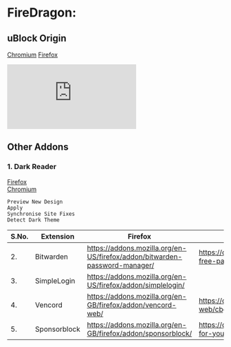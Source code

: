 # FireDragon:
## uBlock Origin
[Chromium](https://chrome.google.com/webstore/detail/ublock-origin/cjpalhdlnbpafiamejdnhcphjbkeiagm)
[Firefox](https://addons.mozilla.org/en-US/firefox/addon/ublock-origin/)

![](https://download.monin.net/f.php?h=3WKG8DKi&p=1)

## Other Addons

### 1. Dark Reader<br>
[Firefox](https://addons.mozilla.org/en-US/firefox/addon/darkreader/)<br>
[Chromium](https://chrome.google.com/webstore/detail/dark-reader/eimadpbcbfnmbkopoojfekhnkhdbieeh)
```
Preview New Design
Apply
Synchronise Site Fixes
Detect Dark Theme
```
| S.No. | Extension | Firefox | Chromium |
|-|-|-|-|
| 2. | Bitwarden | https://addons.mozilla.org/en-US/firefox/addon/bitwarden-password-manager/ | https://chrome.google.com/webstore/detail/bitwarden-free-password-m/nngceckbapebfimnlniiiahkandclblb |
| 3. | SimpleLogin | https://addons.mozilla.org/en-US/firefox/addon/simplelogin/ | |
| 4. | Vencord | https://addons.mozilla.org/en-GB/firefox/addon/vencord-web/ | https://chrome.google.com/webstore/detail/vencord-web/cbghhgpcnddeihccjmnadmkaejncjndb |
| 5. | Sponsorblock | https://addons.mozilla.org/en-GB/firefox/addon/sponsorblock/ | https://chrome.google.com/webstore/detail/sponsorblock-for-youtube/mnjggcdmjocbbbhaepdhchncahnbgone |
